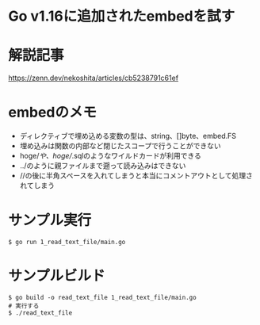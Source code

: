 # Go v1.16に追加されたembedを試す

# 解説記事
https://zenn.dev/nekoshita/articles/cb5238791c61ef

# embedのメモ
- ディレクティブで埋め込める変数の型は、string、[]byte、embed.FS
- 埋め込みは関数の内部など閉じたスコープで行うことができない
- hoge/*や、hoge/*.sqlのようなワイルドカードが利用できる
- ../のように親ファイルまで遡って読み込みはできない
- //の後に半角スペースを入れてしまうと本当にコメントアウトとして処理されてしまう

# サンプル実行
```
$ go run 1_read_text_file/main.go
```

# サンプルビルド
```
$ go build -o read_text_file 1_read_text_file/main.go
# 実行する
$ ./read_text_file
```
